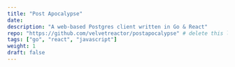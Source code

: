 ```yaml
---
title: "Post Apocalypse"
date:
description: "A web-based Postgres client written in Go & React"
repo: "https://github.com/velvetreactor/postapocalypse" # delete this line if you want blog-like posts for projects
tags: ["go", "react", "javascript"]
weight: 1
draft: false
---
```

